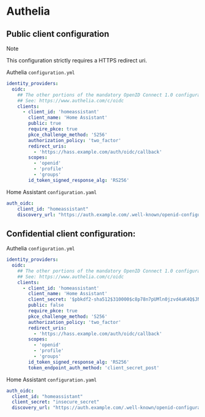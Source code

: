 # Authelia

## Public client configuration

> [!NOTE]  
> This configuration strictly requires a HTTPS redirect uri.

Authelia `configuration.yml`
```yaml
identity_providers:
  oidc:
    ## The other portions of the mandatory OpenID Connect 1.0 configuration go here.
    ## See: https://www.authelia.com/c/oidc
    clients:
      - client_id: 'homeassistant'
        client_name: 'Home Assistant'
        public: true
        require_pkce: true
        pkce_challenge_method: 'S256'
        authorization_policy: 'two_factor'
        redirect_uris:
          - 'https://hass.example.com/auth/oidc/callback'
        scopes:
          - 'openid'
          - 'profile'
          - 'groups'
        id_token_signed_response_alg: 'RS256'
```

Home Assistant `configuration.yaml`
```yaml
auth_oidc:
    client_id: "homeassistant"
    discovery_url: "https://auth.example.com/.well-known/openid-configuration"
```

## Confidential client configuration:

Authelia `configuration.yml`
```yaml
identity_providers:
  oidc:
    ## The other portions of the mandatory OpenID Connect 1.0 configuration go here.
    ## See: https://www.authelia.com/c/oidc
    clients:
      - client_id: 'homeassistant'
        client_name: 'Home Assistant'
        client_secret: '$pbkdf2-sha512$310000$c8p78n7pUMln0jzvd4aK4Q$JNRBzwAo0ek5qKn50cFzzvE9RXV88h1wJn5KGiHrD0YKtZaR/nCb2CJPOsKaPK0hjf.9yHxzQGZziziccp6Yng'  # The digest of 'insecure_secret'.
        public: false
        require_pkce: true
        pkce_challenge_method: 'S256'
        authorization_policy: 'two_factor'
        redirect_uris:
          - 'https://hass.example.com/auth/oidc/callback'
        scopes:
          - 'openid'
          - 'profile'
          - 'groups'
        id_token_signed_response_alg: 'RS256'
        token_endpoint_auth_method: 'client_secret_post'
```

Home Assistant `configuration.yaml`
```yaml
auth_oidc:
  client_id: "homeassistant"
  client_secret: "insecure_secret"
  discovery_url: "https://auth.example.com/.well-known/openid-configuration"
```
